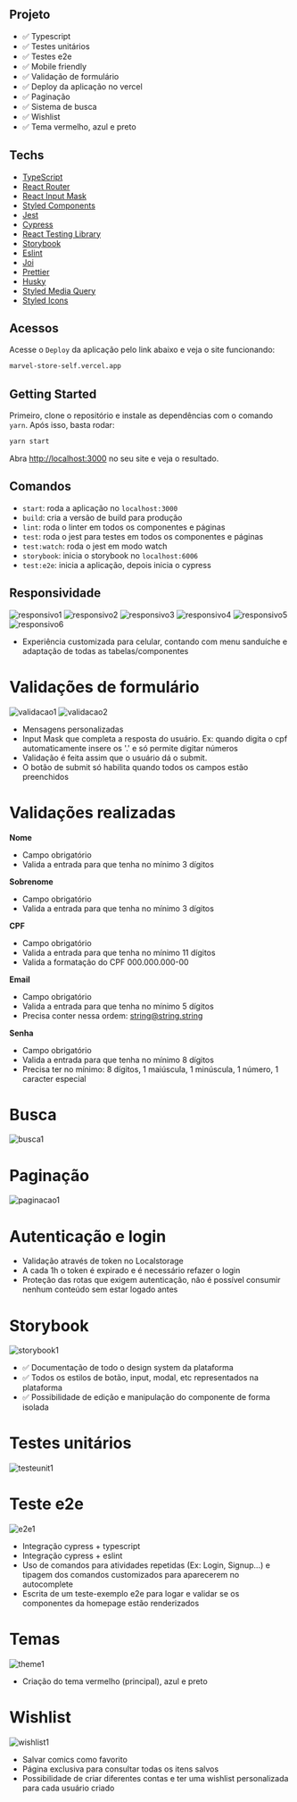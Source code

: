 ## Projeto

- ✅ Typescript
- ✅ Testes unitários
- ✅ Testes e2e
- ✅ Mobile friendly
- ✅ Validação de formulário
- ✅ Deploy da aplicação no vercel
- ✅ Paginação
- ✅ Sistema de busca
- ✅ Wishlist
- ✅ Tema vermelho, azul e preto

## Techs

- [TypeScript](https://www.typescriptlang.org/)
- [React Router](https://reactrouter.com/)
- [React Input Mask](https://github.com/sanniassin/react-input-mask)
- [Styled Components](https://styled-components.com/)
- [Jest](https://jestjs.io/)
- [Cypress](https://www.cypress.io/)
- [React Testing Library](https://testing-library.com/docs/react-testing-library/intro)
- [Storybook](https://storybook.js.org/)
- [Eslint](https://eslint.org/)
- [Joi](https://joi.dev/api/?v=17.6.0)
- [Prettier](https://prettier.io/)
- [Husky](https://github.com/typicode/husky)
- [Styled Media Query](https://github.com/morajabi/styled-media-query)
- [Styled Icons](https://styled-icons.dev/)

## Acessos

Acesse o `Deploy` da aplicação pelo link abaixo e veja o site funcionando:
```bash
marvel-store-self.vercel.app
```

## Getting Started

Primeiro, clone o repositório e instale as dependências com o comando `yarn`. Após isso, basta rodar:

```bash
yarn start
```

Abra [http://localhost:3000](http://localhost:3000) no seu site e veja o resultado.

## Comandos

- `start`: roda a aplicação no `localhost:3000`
- `build`: cria a versão de build para produção
- `lint`: roda o linter em todos os componentes e páginas
- `test`: roda o jest para testes em todos os componentes e páginas
- `test:watch`: roda o jest em modo watch
- `storybook`: inicia o storybook no `localhost:6006`
- `test:e2e`: inicia a aplicação, depois inicia o cypress

## Responsividade

![responsivo1](https://user-images.githubusercontent.com/81202572/187120260-9b4f202e-88d1-4e2b-847b-3f207523bacd.gif)
![responsivo2](https://user-images.githubusercontent.com/81202572/187120502-22f229e6-f1ef-4574-9ce0-7005243387bc.gif)
![responsivo3](https://user-images.githubusercontent.com/81202572/187120635-6cfb1402-c788-419d-bbac-3e029b49a4f2.gif)
![responsivo4](https://user-images.githubusercontent.com/81202572/187120925-cf844400-dd75-4052-bb43-2e9bce9c4aca.gif)
![responsivo5](https://user-images.githubusercontent.com/81202572/187120929-7c58218c-0865-40bf-bda1-6d0548ddaf7e.gif)
![responsivo6](https://user-images.githubusercontent.com/81202572/187121433-8a2d1830-680b-40d8-8bb0-1e83d8cefdf2.gif)

- Experiência customizada para celular, contando com menu sanduíche e adaptação de todas as tabelas/componentes

# Validações de formulário

![validacao1](https://user-images.githubusercontent.com/81202572/187123062-62d283f4-6746-49b4-80db-d1408dda30ab.gif)
![validacao2](https://user-images.githubusercontent.com/81202572/187123098-091c8d5f-ccc0-42aa-b9e9-d7c187ce7db7.gif)

- Mensagens personalizadas 
- Input Mask que completa a resposta do usuário. Ex: quando digita o cpf automaticamente insere os '.' e só permite digitar números
- Validação é feita assim que o usuário dá o submit. 
- O botão de submit só habilita quando todos os campos estão preenchidos

# Validações realizadas

**Nome**
  - Campo obrigatório
  - Valida a entrada para que tenha no mínimo 3 dígitos
  
**Sobrenome**
  - Campo obrigatório
  - Valida a entrada para que tenha no mínimo 3 dígitos

**CPF**
  - Campo obrigatório
  - Valida a entrada para que tenha no mínimo 11 dígitos
  - Valida a formatação do CPF 000.000.000-00
 
**Email**
  - Campo obrigatório
  - Valida a entrada para que tenha no mínimo 5 dígitos
  - Precisa conter nessa ordem: string@string.string
  
**Senha**
  - Campo obrigatório
  - Valida a entrada para que tenha no mínimo 8 dígitos
  -  Precisa ter no mínimo: 8 dígitos, 1 maiúscula, 1 minúscula, 1 número, 1 caracter especial


# Busca
![busca1](https://user-images.githubusercontent.com/81202572/187123299-8f8b0ca7-dd52-43a1-8351-944b4af1bc31.gif)

# Paginação
![paginacao1](https://user-images.githubusercontent.com/81202572/187123397-c42f77ee-d11e-44d1-99f2-8c068231ea24.gif)

# Autenticação e login
  - Validação através de token no Localstorage
  - A cada 1h o token é expirado e é necessário refazer o login
  - Proteção das rotas que exigem autenticação, não é possível consumir nenhum conteúdo sem estar logado antes
 
# Storybook
![storybook1](https://user-images.githubusercontent.com/81202572/187123465-f6316193-3f90-4276-8273-5ce3144edff4.gif)

- ✅ Documentação de todo o design system da plataforma 
- ✅ Todos os estilos de botão, input, modal, etc representados na plataforma
- ✅ Possibilidade de edição e manipulação do componente de forma isolada
 
# Testes unitários
![testeunit1](https://user-images.githubusercontent.com/81202572/187123440-e5e5c05c-89d8-4cca-b7e2-dd79886b7f1f.png)

# Teste e2e
![e2e1](https://user-images.githubusercontent.com/81202572/187123550-8c43afc3-6701-4e1b-bc28-7a07b61fed3d.gif)
  - Integração cypress + typescript
  - Integração cypress + eslint  
  - Uso de comandos para atividades repetidas (Ex: Login, Signup...) e tipagem dos comandos customizados para aparecerem no autocomplete
  - Escrita de um teste-exemplo e2e para logar e validar se os componentes da homepage estão renderizados
  
# Temas
![theme1](https://user-images.githubusercontent.com/81202572/187123784-27d0dd0e-5c76-4c85-b5e9-0acaf3a5b0d1.gif)

- Criação do tema vermelho (principal), azul e preto

# Wishlist
![wishlist1](https://user-images.githubusercontent.com/81202572/187123863-f4633789-5448-4047-bc54-9ac07c6edd8e.gif)

- Salvar comics como favorito
- Página exclusiva para consultar todas os itens salvos
- Possibilidade de criar diferentes contas e ter uma wishlist personalizada para cada usuário criado



